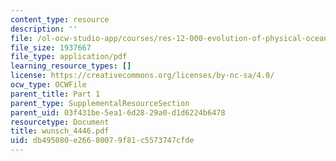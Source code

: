 ```yaml
---
content_type: resource
description: ''
file: /ol-ocw-studio-app/courses/res-12-000-evolution-of-physical-oceanography-spring-2007/db495080e26680079f81c5573747cfde_wunsch_4446.pdf
file_size: 1937667
file_type: application/pdf
learning_resource_types: []
license: https://creativecommons.org/licenses/by-nc-sa/4.0/
ocw_type: OCWFile
parent_title: Part 1
parent_type: SupplementalResourceSection
parent_uid: 03f431be-5ea1-6d28-29a0-d1d6224b6478
resourcetype: Document
title: wunsch_4446.pdf
uid: db495080-e266-8007-9f81-c5573747cfde
---
```

